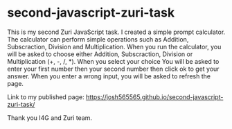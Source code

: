 # second-javascript-zuri-task
This is my second Zuri JavaScript task.
I created a simple prompt calculator.
The calculator can perform simple operations such as Addition, Subscraction, Division and Multiplication.
When you run the calculator, you will be asked to choose either Addition, Subscraction, Division or Multiplication (+, -, /, *). 
When you select your choice
You will be asked to enter your first number then your second number then click ok to get your answer.
When you enter a wrong input, you will be asked to refresh the page.

Link to my published page: https://josh565565.github.io/second-javascript-zuri-task/

Thank you I4G and Zuri team.
